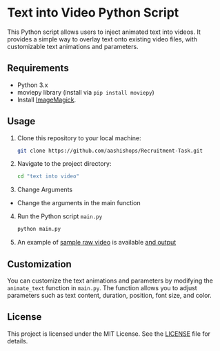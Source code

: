 
# Text into Video Python Script

This Python script allows users to inject animated text into videos. It provides a simple way to overlay text onto existing video files, with customizable text animations and parameters.

## Requirements

- Python 3.x
- moviepy library (install via `pip install moviepy`)
- Install [ImageMagick](https://imagemagick.org/script/download.php#windows).

## Usage

1. Clone this repository to your local machine:

    ```bash
    git clone https://github.com/aashishops/Recruitment-Task.git
    ```

2. Navigate to the project directory:

    ```bash
    cd "text into video"
    ```

3. Change Arguments 
- Change the arguments in the main function

4. Run the Python script `main.py` 
    ```bash
    python main.py
    ```

5. An example of [sample raw video](https://github.com/aashishops/Recruitment-Task/blob/main/Text%20into%20Video/video/video.mp4) is available [and output](https://github.com/aashishops/Recruitment-Task/blob/main/Text%20into%20Video/output/output.mp4)

 

## Customization

You can customize the text animations and parameters by modifying the `animate_text` function in `main.py`. The function allows you to adjust parameters such as text content, duration, position, font size, and color.

## License

This project is licensed under the MIT License. See the [LICENSE](https://github.com/aashishops/Recruitment-Task/blob/main/LICENSE) file for details.
